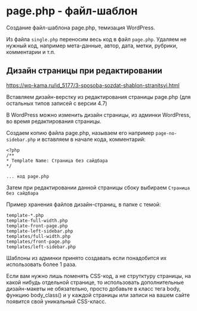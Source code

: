 # page.php - файл-шаблон
Создание файл-шаблона page.php, темизация WordPress.

Из файла `single.php` переносим весь код в файл `page.php`. Удаляем не нужный код, например мета-данные, автор, дата, метки, рубрики, комментарии и т.п.

## Дизайн страницы при редактировании
https://wp-kama.ru/id_5177/3-sposoba-sozdat-shablon-stranitsyi.html

Вставляем дизайн-верстку из редактирования страницы page.php (для остальных типов записей с версии 4.7)

В WordPress можно изменить дизайн страницы, из админки WordPress, во время редактирования страницы.

Создаем копию файла page.php, называем его например `page-no-sidebar.php` и вставляем в начале кода, комментарий:

    <?php
    /**
    * Template Name: Страница без сайдбара
    */

    ... код page.php

Затем при редактировании данной страницы сбоку выбираем `Страница без сайдбара`

Пример хранения файлов дизайн-страниц, в папке с темой:

    template-*.php
    template-full-width.php
    template-front-page.php
    template-left-sidebar.php
    templates/full-width.php
    templates/front-page.php
    templates/left-sidebar.php

Шаблоны из админки принято создавать если понадобится их использовать более 1 раза.

Если вам нужно лишь поменять CSS-код, а не струтктуру страницы, на какой нибудь отдельной странице, то использовать дополнительные дизайн-макеты не обязательно, просто добавьте в класс тега body, функцию body_class() и у каждой страницы или записи на вашем сайте появится свой уникальный CSS-класс.
